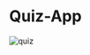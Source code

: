 # Quiz-App
![quiz](https://user-images.githubusercontent.com/77892505/118118236-b59d1300-b3fd-11eb-9542-12c1ec7c26b8.jpg)
